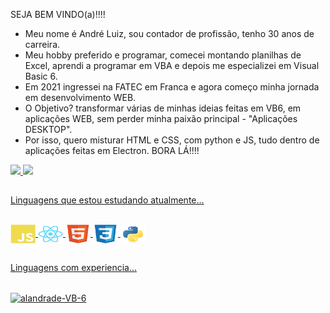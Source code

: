 SEJA BEM VINDO(a)!!!!

- Meu nome é André Luiz, sou contador de profissão, tenho 30 anos de carreira.
- Meu hobby preferido e programar, comecei montando planilhas de Excel, aprendi a programar em VBA e depois me especializei em Visual Basic 6.
- Em 2021 ingressei na FATEC em Franca e agora começo minha jornada em desenvolvimento WEB. 
- O Objetivo? transformar várias de minhas ideias feitas em VB6, em aplicações WEB, sem perder minha paixão principal - "Aplicações DESKTOP".  
- Por isso, quero misturar HTML e CSS, com python e JS, tudo dentro de aplicações feitas em Electron. BORA LÁ!!!!


 <div>
  <a href="https://github.com/alandrade2">
  <img height="150em" src="https://github-readme-stats.vercel.app/api?username=alandrade2&show_icons=true&theme=dracula&include_all_commits=true&count_private=true"/>
  <img height="150em" src="https://github-readme-stats.vercel.app/api/top-langs/?username=alandrade2&layout=compact&langs_count=7&theme=dracula"/>
</div>

  ##
  Linguagens que estou estudando atualmente...
<div style="display: inline_block"><br>
  <img align="center" alt="alandrade-Js" height="30" width="40" src="https://raw.githubusercontent.com/devicons/devicon/master/icons/javascript/javascript-plain.svg">
  <img align="center" alt="alandrade-React" height="30" width="40" src="https://raw.githubusercontent.com/devicons/devicon/master/icons/react/react-original.svg">
  <img align="center" alt="alandrade-HTML" height="30" width="40" src="https://raw.githubusercontent.com/devicons/devicon/master/icons/html5/html5-original.svg">
  <img align="center" alt="alandrade-CSS" height="30" width="40" src="https://raw.githubusercontent.com/devicons/devicon/master/icons/css3/css3-original.svg">
  <img align="center" alt="alandrade-Python" height="30" width="40" src="https://raw.githubusercontent.com/devicons/devicon/master/icons/python/python-original.svg"> 
</div>
   
 ##
  Linguagens com experiencia...
<div style="display: inline_block"><br>
  <img align="center" alt="alandrade-VB-6" height="30" width="40" src="https://upload.wikimedia.org/wikipedia/en/e/e4/Visual_Basic_6.0_logo.png">
 
</div> 
 
 
